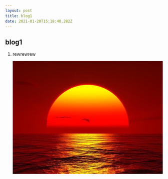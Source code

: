 ```yaml
---
layout: post
title: blog1
date: 2021-01-20T15:18:40.282Z
---
```

## blog1

1. rewrewrew

   ![](/assets/uploads/soletramonta.jpg)